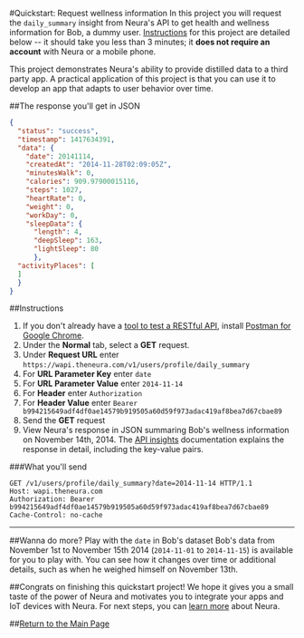 
#Quickstart: Request wellness information
In this project you will request the `daily_summary` insight from Neura's API to get health and wellness information for Bob, a dummy user.  [Instructions](https://github.com/NeuraLabs/Neura_documentation/blob/master/text/quickstartPull.md#instructions) for this project are detailed below -- it should take you less than 3 minutes; it **does not require an account** with Neura or a mobile phone.

This project demonstrates Neura's ability to provide distilled data to a third party app. A practical application of this project is that you can use it to develop an app that adapts to user behavior over time. 


##The response you'll get in JSON
```json
{
  "status": "success",
  "timestamp": 1417634391,
  "data": {
    "date": 20141114,  
    "createdAt": "2014-11-28T02:09:05Z",
    "minutesWalk": 0,
    "calories": 909.97900015116,
    "steps": 1027,
    "heartRate": 0,
    "weight": 0,
    "workDay": 0,
    "sleepData": {
      "length": 4,
      "deepSleep": 163,
      "lightSleep": 80
      },
  "activityPlaces": [ 
  ]
  }
}
```


##Instructions
  1.  If you don't already have a [tool to test a RESTful API](http://stackoverflow.com/questions/20495384/is-there-any-online-tool-to-test-rest-api), install [Postman for Google Chrome](http://www.getpostman.com/).
  2. Under the **Normal** tab, select a **GET** request.
  3. Under **Request URL** enter `https://wapi.theneura.com/v1/users/profile/daily_summary`  
  4. For **URL Parameter Key** enter `date`
  5. For **URL Parameter Value** enter `2014-11-14`
  6. For **Header** enter `Authorization`
  7. For  **Header Value** enter `Bearer b994215649adf4df0ae14579b919505a60d59f973adac419af8bea7d67cbae89`  
  8. Send the **GET** request  
  9. View Neura's response in JSON summaring Bob's wellness information on November 14th, 2014.  The [API insights](https://github.com/NeuraLabs/Neura_documentation/blob/master/text/pull.md#get-usersprofiledaily_summary) documentation explains the response in detail, including the key-value pairs.

###What you'll send  
```
GET /v1/users/profile/daily_summary?date=2014-11-14 HTTP/1.1
Host: wapi.theneura.com
Authorization: Bearer b994215649adf4df0ae14579b919505a60d59f973adac419af8bea7d67cbae89
Cache-Control: no-cache
```

----

##Wanna do more? Play with the `date` in Bob's dataset 
Bob's data from November 1st to November 15th 2014 (`2014-11-01` to `2014-11-15`) is available for you to play with. You can see how it changes over time or additional details, such as when he weighed himself on November 13th.

##Congrats on finishing this quickstart project! 
We hope it gives you a small taste of the power of Neura and motivates you to integrate your apps and IoT devices with Neura.  For next steps, you can [learn more](https://github.com/NeuraLabs/Neura_documentation/blob/master/text/basics.md) about Neura.

##[Return to the Main Page](https://github.com/NeuraLabs/Neura_documentation#build-with-neura)
